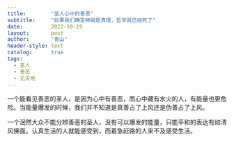 ```yaml
---
title:        "圣人心中的善恶"
subtitle:     "如果我们确定神就是真理，哲学就已经死了"
date:         2022-10-19
layout:       post
author:       "青山"
header-style: text
catalog:      true
tags:
  - 圣人
  - 善恶
  - 见天地
---
```


一个能看见善恶的圣人，是因为心中有善恶，而心中藏有水火的人，有能量也更危险。当能量爆发的时候，我们并不知道是真善占了上风还是伪善占了上风。

一个泯然大众不能分辨善恶的圣人，没有可以爆发的能量，只能平和的表达有如清风拂面。认真生活的人就能感受到，而着急赶路的人来不及感受生活。